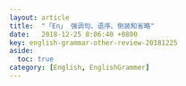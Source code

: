 ```yaml
---
layout: article
title:  "「En」 强调句、语序、倒装和省略"
date:   2018-12-25 8:06:40 +0800
key: english-grammar-other-review-20181225
aside:
  toc: true
category: [English, EnglishGrammer]
---
```

